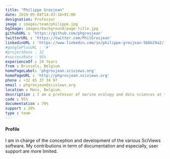 ```yaml
---
title: "Philippe Grosjean"
date: 2019-05-04T14:43:10+01:00
designation: Professor
image : images/team/philippe.jpg
bgImage: images/background/page-title.jpg
githubURL : 'https://github.com/phgrosjean'
twitterURL : 'https://twitter.com/PhilGrosjean'
linkedinURL : 'https://www.linkedin.com/in/philippe-grosjean-5b6b29a2/'
#googlePlusURL : '#'
#projectDone : 32
#successRate : 95%
experienceOf : 24 Years
from : Brussels, Belgium
homePageLabel: 'phgrosjean.sciviews.org'
homePageURL : 'http://phgrosjean.sciviews.org'
phone : +32 65 37 34 97
email : phgrosjean@sciviews.org
location : Mons, Belgium.
description : I am a professor of marine ecology and data sciences at the University of Mons (UMONS), Belgium. My research interests include coral ecophysiology, artificial reef mesocosms, automatic identification of plankton images, growth models, machine learning algorithms, evolution and ecology of open source software. I lead the Numerical Ecology of Aquatic Systems unit, which studies coral and plankton, and develops software for the ecologist. I teach the whole curriculum of data sciences to students in biology at the Faculty of Science at UMONS where we emphasize the importance of good practice for reproducible research and open science. I am also in charge of the courses in marine ecology, ecophysiology, oceanography, and aquariology at UMONS.
code : 95%
documentation : 70%
support : 20%
type : team
---
```


#### Profile

I am in charge of the conception and development of the various SciViews software. My contributions in term of documentation and especially, user support are more limited.
